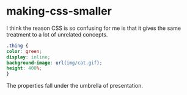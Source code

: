 # making-css-smaller

I think the reason CSS is so confusing for me is that it gives the same treatment to a lot of unrelated concepts.

```css
.thing {
color: green;
display: inline;
background-image: url(img/cat.gif);
height: 400%;
}
```

The properties fall under the umbrella of presentation.
